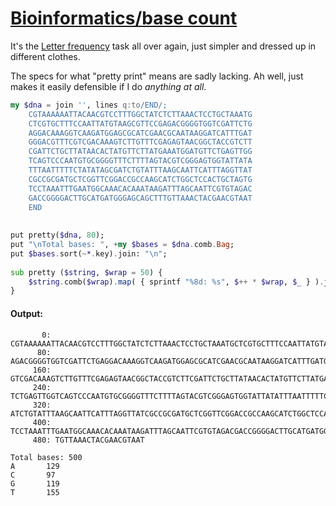 [1]: https://rosettacode.org/wiki/Bioinformatics/base_count

# [Bioinformatics/base count][1]

It's the [Letter frequency](https://rosettacode.org/wiki/Letter_frequency#Raku) task all over again, just simpler and dressed up in different clothes.



The specs for what "pretty print" means are sadly lacking. Ah well, just makes it easily defensible if I do *anything at all*.

```raku
my $dna = join '', lines q:to/END/;
    CGTAAAAAATTACAACGTCCTTTGGCTATCTCTTAAACTCCTGCTAAATG
    CTCGTGCTTTCCAATTATGTAAGCGTTCCGAGACGGGGTGGTCGATTCTG
    AGGACAAAGGTCAAGATGGAGCGCATCGAACGCAATAAGGATCATTTGAT
    GGGACGTTTCGTCGACAAAGTCTTGTTTCGAGAGTAACGGCTACCGTCTT
    CGATTCTGCTTATAACACTATGTTCTTATGAAATGGATGTTCTGAGTTGG
    TCAGTCCCAATGTGCGGGGTTTCTTTTAGTACGTCGGGAGTGGTATTATA
    TTTAATTTTTCTATATAGCGATCTGTATTTAAGCAATTCATTTAGGTTAT
    CGCCGCGATGCTCGGTTCGGACCGCCAAGCATCTGGCTCCACTGCTAGTG
    TCCTAAATTTGAATGGCAAACACAAATAAGATTTAGCAATTCGTGTAGAC
    GACCGGGGACTTGCATGATGGGAGCAGCTTTGTTAAACTACGAACGTAAT
    END
 
 
put pretty($dna, 80);
put "\nTotal bases: ", +my $bases = $dna.comb.Bag;
put $bases.sort(~*.key).join: "\n";
 
sub pretty ($string, $wrap = 50) {
    $string.comb($wrap).map( { sprintf "%8d: %s", $++ * $wrap, $_ } ).join: "\n"
}
```

#### Output:
```
       0: CGTAAAAAATTACAACGTCCTTTGGCTATCTCTTAAACTCCTGCTAAATGCTCGTGCTTTCCAATTATGTAAGCGTTCCG
      80: AGACGGGGTGGTCGATTCTGAGGACAAAGGTCAAGATGGAGCGCATCGAACGCAATAAGGATCATTTGATGGGACGTTTC
     160: GTCGACAAAGTCTTGTTTCGAGAGTAACGGCTACCGTCTTCGATTCTGCTTATAACACTATGTTCTTATGAAATGGATGT
     240: TCTGAGTTGGTCAGTCCCAATGTGCGGGGTTTCTTTTAGTACGTCGGGAGTGGTATTATATTTAATTTTTCTATATAGCG
     320: ATCTGTATTTAAGCAATTCATTTAGGTTATCGCCGCGATGCTCGGTTCGGACCGCCAAGCATCTGGCTCCACTGCTAGTG
     400: TCCTAAATTTGAATGGCAAACACAAATAAGATTTAGCAATTCGTGTAGACGACCGGGGACTTGCATGATGGGAGCAGCTT
     480: TGTTAAACTACGAACGTAAT

Total bases: 500
A       129
C       97
G       119
T       155
```
